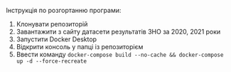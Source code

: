 Інструкція по розгортанню програми:
1. Клонувати репозиторій
2. Завантажити з сайту датасети результатів ЗНО за 2020, 2021 роки
3. Запустити Docker Desktop
4. Відкрити консоль у папці із репозиторієм
5. Ввести команду `docker-compose build --no-cache && docker-compose up -d --force-recreate`
